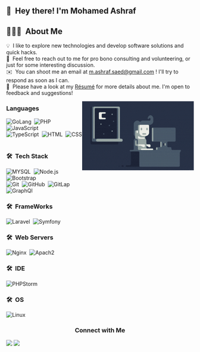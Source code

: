 ## 👋 &nbsp;Hey there! I'm Mohamed Ashraf

## 👨🏻‍💻 &nbsp;About Me

💡 &nbsp;I like to explore new technologies and develop software solutions and quick hacks.\
💬 &nbsp;Feel free to reach out to me for pro bono consulting and volunteering, or just for some interesting discussion.\
✉️ &nbsp;You can shoot me an email at m.ashraf.saed@gmail.com ! I'll try to respond as soon as I can.\
📄 &nbsp;Please have a look at my [Résumé](https://docs.google.com/document/d/1JFnii3QA5WXvz-NwgTSWmqoUomSsABWfEF6jneSPnxI/edit?usp=sharing) for more details about me. I'm open to feedback and suggestions!

<img alt="Night Coding" src="https://raw.githubusercontent.com/AVS1508/AVS1508/master/assets/Night-Coding.gif" align="right"/>

### Languages 
![GoLang](https://img.shields.io/badge/Go-00ADD8?style=for-the-badge&logo=go&logoColor=white)&nbsp;
![PHP](https://img.shields.io/badge/PHP-777BB4?style=for-the-badge&logo=php&logoColor=white)&nbsp;
![JavaScript](https://img.shields.io/badge/JavaScript-323330?style=for-the-badge&logo=javascript&logoColor=F7DF1E)\
![TypeScript](https://img.shields.io/badge/TypeScript-007ACC?style=for-the-badge&logo=typescript&logoColor=white)&nbsp;
![HTML](https://img.shields.io/badge/HTML5-E34F26?style=for-the-badge&logo=html5&logoColor=white)&nbsp;
![CSS](https://img.shields.io/badge/CSS3-1572B6?style=for-the-badge&logo=css3&logoColor=white)&nbsp;


### 🛠 &nbsp;Tech Stack
![MYSQL](https://img.shields.io/badge/MySQL-005C84?style=for-the-badge&logo=mysql&logoColor=white)&nbsp;
![Node.js](https://img.shields.io/badge/Node.js-339933?style=for-the-badge&logo=nodedotjs&logoColor=white)&nbsp;
![Bootstrap](https://img.shields.io/badge/Bootstrap-563D7C?style=for-the-badge&logo=bootstrap&logoColor=white)\
![Git](https://img.shields.io/badge/GIT-E44C30?style=for-the-badge&logo=git&logoColor=white)&nbsp;
![GitHub](https://img.shields.io/badge/GitHub-100000?style=for-the-badge&logo=github&logoColor=white)&nbsp;
![GitLap](https://img.shields.io/badge/GitLab-330F63?style=for-the-badge&logo=gitlab&logoColor=white)\
![GraphQl](https://img.shields.io/badge/GraphQl-E10098?style=for-the-badge&logo=graphql&logoColor=white)&nbsp;


### 🛠 &nbsp;FrameWorks
![Laravel](https://img.shields.io/badge/Laravel-FF2D20?style=for-the-badge&logo=laravel&logoColor=white)&nbsp;
![Symfony](https://img.shields.io/badge/Symfony-000000?style=for-the-badge&logo=Symfony&logoColor=white)&nbsp;

### 🛠 &nbsp;Web Servers
![Nginx](https://img.shields.io/badge/Nginx-009639?style=for-the-badge&logo=nginx&logoColor=white)&nbsp;
![Apach2](https://img.shields.io/badge/Apache-D22128?style=for-the-badge&logo=Apache&logoColor=white)&nbsp;

### 🛠 &nbsp;IDE
![PHPStorm](http://img.shields.io/badge/-PHPStorm-181717?style=for-the-badge&logo=phpstorm&logoColor=white)&nbsp;

### 🛠 &nbsp;OS
![Linux](https://img.shields.io/badge/Linux-FCC624?style=for-the-badge&logo=linux&logoColor=black)&nbsp;



<p align="center">
  <h3 style="text-align: center">Connect with Me</h3>
  <a href="https://www.linkedin.com/in/mohamedashrafelsaed/" target="_blank"><img src="https://img.shields.io/badge/LinkedIn-0077B5?style=for-the-badge&logo=linkedin&logoColor=white"/></a>
<a href="https://twitter.com/MohammedElsaed_" target="_blank"><img src="https://img.shields.io/badge/Twitter-1DA1F2?style=for-the-badge&logo=twitter&logoColor=white"/></a>
</p>
